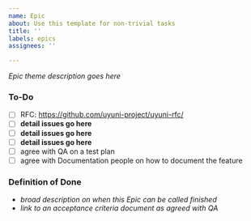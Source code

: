 ```yaml
---
name: Epic
about: Use this template for non-trivial tasks
title: ''
labels: epics
assignees: ''

---
```


*Epic theme description goes here*

### To-Do

 - [ ] RFC: https://github.com/uyuni-project/uyuni-rfc/
 - [ ] **detail issues go here**
 - [ ] **detail issues go here**
 - [ ] **detail issues go here**
 - [ ] agree with QA on a test plan
 - [ ] agree with Documentation people on how to document the feature

### Definition of Done
 - *broad description on when this Epic can be called finished*
 - *link to an acceptance criteria document as agreed with QA*
